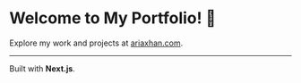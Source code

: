 # Welcome to My Portfolio! 🌟

Explore my work and projects at [ariaxhan.com](https://ariaxhan.com).

---

Built with **Next.js**.

